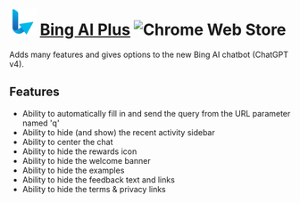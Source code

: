 # ![Icon](package/icon-48.png) [Bing AI Plus](https://chrome.google.com/webstore/detail/fidegdolhcippkeobljodnicbeecghlm) ![Chrome Web Store](https://img.shields.io/chrome-web-store/users/fidegdolhcippkeobljodnicbeecghlm?color=black&label=Number%20of%20installations:)

Adds many features and gives options to the new Bing AI chatbot (ChatGPT v4).

## Features

- Ability to automatically fill in and send the query from the URL parameter named 'q'
- Ability to hide (and show) the recent activity sidebar
- Ability to center the chat
- Ability to hide the rewards icon
- Ability to hide the welcome banner
- Ability to hide the examples
- Ability to hide the feedback text and links
- Ability to hide the terms & privacy links
